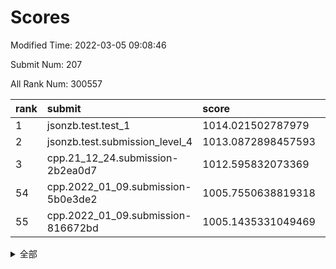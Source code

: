# Scores

Modified Time: 2022-03-05 09:08:46

Submit Num: 207

All Rank Num: 300557

| rank |               submit               |       score        |       sigma        | pk_num |
| :--- | :--------------------------------- | :----------------- | :----------------- | :----- |
| 1    | jsonzb.test.test_1                 | 1014.021502787979  | 0.83503696095152   | 5809   |
| 2    | jsonzb.test.submission_level_4     | 1013.0872898457593 | 0.8119233758139848 | 5810   |
| 3    | cpp.21_12_24.submission-2b2ea0d7   | 1012.595832073369  | 0.8067186423768642 | 5806   |
| 54   | cpp.2022_01_09.submission-5b0e3de2 | 1005.7550638819318 | 0.7222984883787829 | 5812   |
| 55   | cpp.2022_01_09.submission-816672bd | 1005.1435331049469 | 0.7179371099559816 | 5809   |


<details>
<summary>全部</summary>

| rank |                 submit                 |       score        |       sigma        | pk_num |
| :--- | :------------------------------------- | :----------------- | :----------------- | :----- |
| 1    | jsonzb.test.test_1                     | 1014.021502787979  | 0.83503696095152   | 5809   |
| 2    | jsonzb.test.submission_level_4         | 1013.0872898457593 | 0.8119233758139848 | 5810   |
| 3    | cpp.21_12_24.submission-2b2ea0d7       | 1012.595832073369  | 0.8067186423768642 | 5806   |
| 4    | gobigger.level_3.submission_level_3_43 | 1011.2352036532541 | 0.7749460632726795 | 5810   |
| 5    | gobigger.level_3.submission_level_3_10 | 1011.1460568773698 | 0.7732280701760521 | 5805   |
| 6    | gobigger.level_3.submission_level_3_0  | 1011.1287486747913 | 0.7590318415351881 | 5811   |
| 7    | gobigger.level_3.submission_level_3_9  | 1011.1046766242652 | 0.7552479418629771 | 5805   |
| 8    | gobigger.level_3.submission_level_3_26 | 1011.1028874084793 | 0.7578594826882483 | 5808   |
| 9    | gobigger.level_3.submission_level_3_28 | 1010.9819132649224 | 0.7907493445823711 | 5804   |
| 10   | gobigger.level_3.submission_level_3_1  | 1010.9553024999218 | 0.7912610873703217 | 5807   |
| 11   | gobigger.level_3.submission_level_3_49 | 1010.7547122277535 | 0.7655315880958515 | 5806   |
| 12   | gobigger.level_3.submission_level_3_14 | 1010.7128960501911 | 0.7602174545265903 | 5807   |
| 13   | gobigger.level_3.submission_level_3_6  | 1010.7085123555978 | 0.7518681384313995 | 5810   |
| 14   | gobigger.level_3.submission_level_3_23 | 1010.6543567626042 | 0.7785218395543846 | 5814   |
| 15   | gobigger.level_3.submission_level_3_35 | 1010.5006932885292 | 0.7614649630345423 | 5809   |
| 16   | gobigger.level_3.submission_level_3_24 | 1010.3049412881714 | 0.7598931521242408 | 5812   |
| 17   | gobigger.level_3.submission_level_3_44 | 1010.2431262666237 | 0.7722177874569167 | 5809   |
| 18   | gobigger.level_3.submission_level_3_2  | 1010.2095548953065 | 0.7726416927356333 | 5806   |
| 19   | gobigger.level_3.submission_level_3_45 | 1010.0942290031551 | 0.7513933131309676 | 5801   |
| 20   | gobigger.level_3.submission_level_3_46 | 1010.0677461927427 | 0.776130073214441  | 5805   |
| 21   | gobigger.level_3.submission_level_3_42 | 1010.029610339712  | 0.7742747932911638 | 5807   |
| 22   | gobigger.level_3.submission_level_3_34 | 1010.0088190542083 | 0.7648965906560663 | 5807   |
| 23   | gobigger.level_3.submission_level_3_5  | 1009.9958564514054 | 0.7532124790676733 | 5811   |
| 24   | gobigger.level_3.submission_level_3_29 | 1009.9430034206537 | 0.7326417083131553 | 5805   |
| 25   | gobigger.level_3.submission_level_3_37 | 1009.9108632862433 | 0.7688513166623974 | 5806   |
| 26   | gobigger.level_3.submission_level_3_18 | 1009.8180341977913 | 0.7586835323449255 | 5805   |
| 27   | gobigger.level_3.submission_level_3_31 | 1009.7795074279355 | 0.767384469041416  | 5802   |
| 28   | gobigger.level_3.submission_level_3_16 | 1009.7737564041836 | 0.7351076312978521 | 5808   |
| 29   | gobigger.level_3.submission_level_3_4  | 1009.7128792048748 | 0.7597262028180248 | 5811   |
| 30   | gobigger.level_3.submission_level_3_33 | 1009.6952683627085 | 0.7579351949470767 | 5805   |
| 31   | gobigger.level_3.submission_level_3_7  | 1009.6701598724119 | 0.756998910440469  | 5806   |
| 32   | gobigger.level_3.submission_level_3_36 | 1009.5343201048927 | 0.7391994108874141 | 5810   |
| 33   | gobigger.level_3.submission_level_3_15 | 1009.5227700971639 | 0.755926994842864  | 5805   |
| 34   | gobigger.level_3.submission_level_3_30 | 1009.521535150549  | 0.750365535901142  | 5811   |
| 35   | gobigger.level_3.submission_level_3_13 | 1009.4822247972421 | 0.7486170737988548 | 5810   |
| 36   | gobigger.level_3.submission_level_3_40 | 1009.480631101717  | 0.7740296559045062 | 5807   |
| 37   | gobigger.level_3.submission_level_3_19 | 1009.4789238695861 | 0.7519371191270647 | 5810   |
| 38   | gobigger.level_3.submission_level_3_38 | 1009.4532736755806 | 0.7787544801799106 | 5806   |
| 39   | gobigger.level_3.submission_level_3_39 | 1009.3814112993211 | 0.7482201967507277 | 5809   |
| 40   | gobigger.level_3.submission_level_3_22 | 1009.3258352960796 | 0.766952383391587  | 5807   |
| 41   | gobigger.level_3.submission_level_3_25 | 1009.2998878788625 | 0.7690114800708265 | 5807   |
| 42   | gobigger.level_3.submission_level_3_8  | 1009.2789039831948 | 0.7502709699033432 | 5809   |
| 43   | gobigger.level_3.submission_level_3_32 | 1009.207344779941  | 0.7752373764887017 | 5807   |
| 44   | gobigger.level_3.submission_level_3_20 | 1009.1584856118858 | 0.7293819038194658 | 5806   |
| 45   | gobigger.level_3.submission_level_3_27 | 1009.1025031955871 | 0.7563877559004885 | 5808   |
| 46   | gobigger.level_3.submission_level_3_11 | 1009.0578208820128 | 0.7672902330416316 | 5805   |
| 47   | gobigger.level_3.submission_level_3_21 | 1009.0092849303278 | 0.7700862715399821 | 5812   |
| 48   | gobigger.level_3.submission_level_3_17 | 1008.8161859644216 | 0.7388570953120918 | 5807   |
| 49   | gobigger.level_3.submission_level_3_3  | 1008.7036294593784 | 0.7459960762813923 | 5807   |
| 50   | gobigger.level_3.submission_level_3_48 | 1008.70061923454   | 0.7464212817973338 | 5813   |
| 51   | gobigger.level_3.submission_level_3_47 | 1008.5765402755716 | 0.7388909705385779 | 5807   |
| 52   | gobigger.level_3.submission_level_3_41 | 1008.5600029206665 | 0.7486243031967151 | 5813   |
| 53   | gobigger.level_3.submission_level_3_12 | 1008.3336104248708 | 0.7367080458249586 | 5805   |
| 54   | cpp.2022_01_09.submission-5b0e3de2     | 1005.7550638819318 | 0.7222984883787829 | 5812   |
| 55   | cpp.2022_01_09.submission-816672bd     | 1005.1435331049469 | 0.7179371099559816 | 5809   |
| 56   | gobigger.level_1.submission_level_1_35 | 1004.6570180331107 | 0.7166778058295521 | 5812   |
| 57   | gobigger.level_1.submission_level_1_28 | 1004.5125921782703 | 0.7235381621067187 | 5805   |
| 58   | gobigger.level_1.submission_level_1_36 | 1004.4425710709902 | 0.7126845765956984 | 5811   |
| 59   | gobigger.level_1.submission_level_1_5  | 1004.4389158916113 | 0.7189575003171832 | 5806   |
| 60   | gobigger.level_1.submission_level_1_1  | 1004.3735849417565 | 0.7255997332020953 | 5809   |
| 61   | gobigger.level_1.submission_level_1_16 | 1004.2237923540695 | 0.7284035611834156 | 5810   |
| 62   | gobigger.level_1.submission_level_1_47 | 1004.0752436966765 | 0.7140051691950301 | 5809   |
| 63   | gobigger.level_1.submission_level_1_49 | 1003.9593486798317 | 0.7216249422403541 | 5808   |
| 64   | gobigger.level_1.submission_level_1_10 | 1003.8848616158813 | 0.7144132318809713 | 5810   |
| 65   | gobigger.level_1.submission_level_1_38 | 1003.8749718749765 | 0.7084779237101096 | 5806   |
| 66   | gobigger.level_1.submission_level_1_23 | 1003.7787424457366 | 0.7220276681913643 | 5809   |
| 67   | gobigger.level_1.submission_level_1_22 | 1003.7281097534952 | 0.7167440924539945 | 5801   |
| 68   | gobigger.level_1.submission_level_1_25 | 1003.7047271744221 | 0.7095404586548301 | 5807   |
| 69   | gobigger.level_1.submission_level_1_14 | 1003.5093605022988 | 0.7080221197136614 | 5808   |
| 70   | gobigger.level_1.submission_level_1_6  | 1003.4961582475756 | 0.7106271874529172 | 5806   |
| 71   | gobigger.level_1.submission_level_1_39 | 1003.4920400910266 | 0.7153515416903446 | 5809   |
| 72   | gobigger.level_1.submission_level_1_43 | 1003.4661457069956 | 0.7116792531231269 | 5808   |
| 73   | gobigger.level_1.submission_level_1_4  | 1003.4407272644829 | 0.7106127810927176 | 5806   |
| 74   | gobigger.level_1.submission_level_1_37 | 1003.3695091547993 | 0.7229647926130781 | 5809   |
| 75   | gobigger.level_1.submission_level_1_34 | 1003.3682590376319 | 0.7104498046531101 | 5811   |
| 76   | gobigger.level_1.submission_level_1_41 | 1003.3467272435996 | 0.7200850670046753 | 5807   |
| 77   | gobigger.level_1.submission_level_1_46 | 1003.3327055675616 | 0.7086830497522173 | 5807   |
| 78   | gobigger.level_1.submission_level_1_24 | 1003.2741995143724 | 0.7143519046533644 | 5807   |
| 79   | gobigger.level_1.submission_level_1_0  | 1003.1987860180252 | 0.7175173710625552 | 5808   |
| 80   | gobigger.level_1.submission_level_1_3  | 1003.1984261056532 | 0.7294873071357774 | 5805   |
| 81   | gobigger.level_1.submission_level_1_21 | 1003.1643371812952 | 0.7128100155594128 | 5807   |
| 82   | gobigger.level_1.submission_level_1_42 | 1003.1603273540098 | 0.7185599659446837 | 5808   |
| 83   | gobigger.level_1.submission_level_1_31 | 1003.1501496514718 | 0.7109063072686027 | 5807   |
| 84   | gobigger.level_1.submission_level_1_32 | 1003.1484130690585 | 0.7105942660361986 | 5808   |
| 85   | gobigger.level_1.submission_level_1_29 | 1003.1298740912732 | 0.7274876450789222 | 5809   |
| 86   | gobigger.level_1.submission_level_1_30 | 1003.030484293607  | 0.7187194801278554 | 5805   |
| 87   | gobigger.level_1.submission_level_1_8  | 1003.0065566984957 | 0.7145956164732838 | 5808   |
| 88   | gobigger.level_1.submission_level_1_40 | 1002.9857130261086 | 0.7080500455031886 | 5808   |
| 89   | gobigger.level_1.submission_level_1_27 | 1002.9612005737256 | 0.7115554619984227 | 5806   |
| 90   | gobigger.level_1.submission_level_1_45 | 1002.9604599343581 | 0.7225224748352328 | 5811   |
| 91   | gobigger.level_1.submission_level_1_19 | 1002.9364057773429 | 0.7148230153439721 | 5811   |
| 92   | gobigger.level_1.submission_level_1_44 | 1002.9049311284372 | 0.7138584215676396 | 5804   |
| 93   | gobigger.level_1.submission_level_1_2  | 1002.8868230026064 | 0.7116201848021375 | 5808   |
| 94   | gobigger.level_1.submission_level_1_12 | 1002.8608288614149 | 0.7163381633089818 | 5808   |
| 95   | gobigger.level_1.submission_level_1_33 | 1002.8154024392796 | 0.7085494322868863 | 5810   |
| 96   | gobigger.level_1.submission_level_1_11 | 1002.8006494891068 | 0.7181153056286954 | 5804   |
| 97   | gobigger.level_1.submission_level_1_18 | 1002.7978341409548 | 0.7127912744895228 | 5811   |
| 98   | gobigger.level_1.submission_level_1_15 | 1002.6867242979209 | 0.7037236440798256 | 5809   |
| 99   | gobigger.level_1.submission_level_1_13 | 1002.3658352022294 | 0.7208098719781404 | 5811   |
| 100  | gobigger.level_1.submission_level_1_26 | 1002.3559154884986 | 0.7162904062707416 | 5809   |
| 101  | gobigger.level_1.submission_level_1_48 | 1002.3444199032325 | 0.7126496825536022 | 5812   |
| 102  | gobigger.level_1.submission_level_1_17 | 1002.3186920053553 | 0.7173329558660703 | 5805   |
| 103  | gobigger.level_1.submission_level_1_20 | 1002.2645762282382 | 0.7106746916526355 | 5806   |
| 104  | gobigger.level_1.submission_level_1_7  | 1002.2062154546024 | 0.7161805825471019 | 5809   |
| 105  | gobigger.level_1.submission_level_1_9  | 1002.0567867179477 | 0.7179897277547936 | 5808   |
| 106  | gobigger.random.submission_random_6    | 997.6636717587696  | 0.7096487519348272 | 5805   |
| 107  | gobigger.random.submission_random_42   | 997.3867259100632  | 0.7197361933989194 | 5807   |
| 108  | gobigger.random.submission_random_15   | 997.3509259557534  | 0.6998642723323345 | 5810   |
| 109  | gobigger.random.submission_random_29   | 997.1352480002665  | 0.7150032658797085 | 5807   |
| 110  | gobigger.random.submission_random_35   | 996.9304220328959  | 0.7202915924376825 | 5808   |
| 111  | gobigger.random.submission_random_37   | 996.8641886726983  | 0.7044106975354082 | 5809   |
| 112  | gobigger.random.submission_random_28   | 996.7007929426936  | 0.7184090630580429 | 5810   |
| 113  | gobigger.random.submission_random_8    | 996.5490302154994  | 0.7131993663713649 | 5807   |
| 114  | gobigger.random.submission_random_31   | 996.5133319899793  | 0.694091195250338  | 5812   |
| 115  | gobigger.random.submission_random_40   | 996.4890739426133  | 0.7112620793702861 | 5811   |
| 116  | gobigger.random.submission_random_32   | 996.4424508067457  | 0.7146160316359264 | 5806   |
| 117  | gobigger.random.submission_random_14   | 996.4385448380915  | 0.717891868057984  | 5817   |
| 118  | gobigger.random.submission_random_38   | 996.2866961479156  | 0.703720362056461  | 5808   |
| 119  | gobigger.random.submission_random_19   | 996.224242373116   | 0.7149010099531444 | 5811   |
| 120  | gobigger.random.submission_random_5    | 996.2007827612847  | 0.7116978520359397 | 5805   |
| 121  | gobigger.random.submission_random_16   | 996.1295940740905  | 0.7206688320869498 | 5807   |
| 122  | gobigger.random.submission_random_41   | 996.0672598873821  | 0.697248803303063  | 5811   |
| 123  | gobigger.random.submission_random_39   | 996.0107651702558  | 0.7064962128723327 | 5812   |
| 124  | gobigger.random.submission_random_20   | 995.9984825056777  | 0.7040443494237358 | 5806   |
| 125  | gobigger.random.submission_random_43   | 995.9936745567574  | 0.7132363156273503 | 5805   |
| 126  | gobigger.random.submission_random_7    | 995.925255006713   | 0.7071580163606163 | 5807   |
| 127  | gobigger.random.submission_random_0    | 995.9226061760374  | 0.7165432874957435 | 5804   |
| 128  | gobigger.random.submission_random_1    | 995.9155588140937  | 0.7125871122727305 | 5804   |
| 129  | gobigger.random.submission_random_22   | 995.9037036598461  | 0.70298239783526   | 5811   |
| 130  | gobigger.random.submission_random_23   | 995.9005849868691  | 0.7061288894969834 | 5809   |
| 131  | gobigger.random.submission_random_13   | 995.8738923786859  | 0.7200086713869849 | 5804   |
| 132  | gobigger.random.submission_random_45   | 995.8648024031894  | 0.7138509256932989 | 5802   |
| 133  | gobigger.random.submission_random_30   | 995.8415511409308  | 0.7006889755900044 | 5812   |
| 134  | gobigger.random.submission_random_33   | 995.8012340542715  | 0.7078016402703515 | 5809   |
| 135  | gobigger.random.submission_random_2    | 995.7846412008171  | 0.7104413262859894 | 5807   |
| 136  | gobigger.random.submission_random_46   | 995.7783268146669  | 0.7105865405103289 | 5810   |
| 137  | gobigger.random.submission_random_27   | 995.7473262109019  | 0.7057750449055805 | 5806   |
| 138  | gobigger.random.submission_random_10   | 995.7293584171452  | 0.7099280083478802 | 5807   |
| 139  | gobigger.random.submission_random_49   | 995.7269542344058  | 0.6961135940888524 | 5805   |
| 140  | gobigger.random.submission_random_21   | 995.6965699013338  | 0.717850592417674  | 5809   |
| 141  | gobigger.random.submission_random_17   | 995.6224633596892  | 0.6971628195460985 | 5800   |
| 142  | gobigger.random.submission_random_36   | 995.6160292224746  | 0.7112534983398512 | 5807   |
| 143  | gobigger.random.submission_random_34   | 995.5826959758004  | 0.6990646026237903 | 5803   |
| 144  | gobigger.random.submission_random_4    | 995.5410820504799  | 0.7024748978084021 | 5811   |
| 145  | gobigger.random.submission_random_48   | 995.5069042984367  | 0.6971844012389042 | 5808   |
| 146  | gobigger.random.submission_random_9    | 995.4315779014769  | 0.7132674808688665 | 5808   |
| 147  | gobigger.random.submission_random_25   | 995.3853758746823  | 0.7221445096581691 | 5813   |
| 148  | gobigger.random.submission_random_44   | 995.3828093254463  | 0.7106289353780879 | 5807   |
| 149  | gobigger.random.submission_random_12   | 995.3716496380939  | 0.7186757601480408 | 5810   |
| 150  | gobigger.random.submission_random_11   | 995.1796567477926  | 0.7215107756604736 | 5807   |
| 151  | gobigger.random.submission_random_26   | 995.1474195450152  | 0.7149471175378816 | 5803   |
| 152  | gobigger.random.submission_random_24   | 995.1359676902831  | 0.7206475985981543 | 5808   |
| 153  | gobigger.random.submission_random_3    | 994.9697381693177  | 0.7062240711763954 | 5807   |
| 154  | gobigger.random.submission_random_18   | 994.8871810221681  | 0.7164700095742725 | 5808   |
| 155  | gobigger.random.submission_random_47   | 994.423772956955   | 0.7222789590704493 | 5805   |
| 156  | gobigger.level_2.submission_level_2_25 | 994.1592954000843  | 0.7145048331322622 | 5812   |
| 157  | gobigger.level_2.submission_level_2_17 | 993.900175114157   | 0.7468810267815006 | 5804   |
| 158  | gobigger.level_2.submission_level_2_48 | 993.4922824245242  | 0.7241258998343669 | 5808   |
| 159  | gobigger.level_2.submission_level_2_38 | 993.1573800685414  | 0.7440876715140892 | 5810   |
| 160  | gobigger.level_2.submission_level_2_1  | 993.1242094818051  | 0.7468357217424896 | 5812   |
| 161  | gobigger.level_2.submission_level_2_19 | 993.0912386956339  | 0.7354986934288676 | 5807   |
| 162  | gobigger.level_2.submission_level_2_40 | 993.05001507585    | 0.7349424013254877 | 5807   |
| 163  | gobigger.level_2.submission_level_2_39 | 993.0134169811508  | 0.7491957353678058 | 5802   |
| 164  | gobigger.level_2.submission_level_2_12 | 992.9274926167553  | 0.7294996759522525 | 5813   |
| 165  | gobigger.level_2.submission_level_2_9  | 992.8846255963887  | 0.7360890934067912 | 5809   |
| 166  | gobigger.level_2.submission_level_2_31 | 992.8547623679881  | 0.7285997130210707 | 5805   |
| 167  | gobigger.level_2.submission_level_2_6  | 992.7793392232375  | 0.7317634882934895 | 5806   |
| 168  | gobigger.level_2.submission_level_2_49 | 992.7668256169401  | 0.7313982575453004 | 5808   |
| 169  | gobigger.level_2.submission_level_2_8  | 992.7604719156719  | 0.7228544378878888 | 5809   |
| 170  | gobigger.level_2.submission_level_2_10 | 992.7505019187353  | 0.7393348862018084 | 5805   |
| 171  | gobigger.level_2.submission_level_2_7  | 992.7319071304229  | 0.7388869024426609 | 5807   |
| 172  | gobigger.level_2.submission_level_2_30 | 992.7241765426963  | 0.7280479635799927 | 5804   |
| 173  | gobigger.level_2.submission_level_2_11 | 992.6612886790333  | 0.7257690175675771 | 5805   |
| 174  | gobigger.level_2.submission_level_2_45 | 992.6209480113528  | 0.7358478536192515 | 5810   |
| 175  | gobigger.level_2.submission_level_2_27 | 992.5957162396105  | 0.7445920643217044 | 5818   |
| 176  | gobigger.level_2.submission_level_2_21 | 992.5173133866158  | 0.7467614758780929 | 5813   |
| 177  | gobigger.level_2.submission_level_2_18 | 992.4834090814314  | 0.7224272000205102 | 5807   |
| 178  | gobigger.level_2.submission_level_2_33 | 992.42274480536    | 0.7602900492603395 | 5807   |
| 179  | gobigger.level_2.submission_level_2_28 | 992.4101849899358  | 0.7185629439548192 | 5808   |
| 180  | gobigger.level_2.submission_level_2_47 | 992.3871431096279  | 0.7322778900987237 | 5809   |
| 181  | gobigger.level_2.submission_level_2_2  | 992.3754750815432  | 0.7431947115605729 | 5808   |
| 182  | gobigger.level_2.submission_level_2_44 | 992.2696545372861  | 0.7627001587411328 | 5809   |
| 183  | gobigger.level_2.submission_level_2_24 | 992.1396931655602  | 0.7429088352125793 | 5806   |
| 184  | gobigger.level_2.submission_level_2_37 | 992.0937278382554  | 0.7547720646581227 | 5808   |
| 185  | gobigger.level_2.submission_level_2_29 | 992.048842342873   | 0.7439761287563149 | 5812   |
| 186  | gobigger.level_2.submission_level_2_14 | 992.0451178185849  | 0.7306087154803336 | 5810   |
| 187  | gobigger.level_2.submission_level_2_4  | 991.9049607333098  | 0.7609533596957117 | 5809   |
| 188  | gobigger.level_2.submission_level_2_43 | 991.8479545349381  | 0.7206991266539748 | 5805   |
| 189  | gobigger.level_2.submission_level_2_32 | 991.7985396309626  | 0.741161789298968  | 5808   |
| 190  | gobigger.level_2.submission_level_2_23 | 991.7298064861316  | 0.7582025843835483 | 5811   |
| 191  | gobigger.level_2.submission_level_2_41 | 991.6830412700741  | 0.7417911493709288 | 5812   |
| 192  | gobigger.level_2.submission_level_2_20 | 991.6336887712946  | 0.7583219820760032 | 5810   |
| 193  | gobigger.level_2.submission_level_2_22 | 991.6013625071881  | 0.7423033730549398 | 5802   |
| 194  | gobigger.level_2.submission_level_2_46 | 991.58256464281    | 0.74925134717739   | 5806   |
| 195  | gobigger.level_2.submission_level_2_35 | 991.4534448694818  | 0.7527692423213628 | 5807   |
| 196  | gobigger.level_2.submission_level_2_13 | 991.3722694169309  | 0.7563336393847582 | 5815   |
| 197  | gobigger.level_2.submission_level_2_16 | 991.288045767804   | 0.7561829806519627 | 5806   |
| 198  | gobigger.level_2.submission_level_2_0  | 991.267549519947   | 0.7522547218347478 | 5811   |
| 199  | gobigger.level_2.submission_level_2_42 | 991.2554329200046  | 0.7725074492373998 | 5804   |
| 200  | gobigger.level_2.submission_level_2_15 | 991.1521256695938  | 0.7412504090029381 | 5804   |
| 201  | gobigger.level_2.submission_level_2_5  | 991.0539140690394  | 0.7623347804769706 | 5808   |
| 202  | gobigger.level_2.submission_level_2_26 | 990.8934807249133  | 0.7616747308489372 | 5806   |
| 203  | gobigger.level_2.submission_level_2_34 | 990.8765505875876  | 0.7587939521103113 | 5802   |
| 204  | gobigger.level_2.submission_level_2_36 | 990.6898426528592  | 0.7575958664433902 | 5809   |
| 205  | gobigger.level_2.submission_level_2_3  | 990.4178563480544  | 0.760670419117774  | 5810   |
| 206  | gobigger.none.submission_none_0        | 978.1388646278637  | 1.1820975803957623 | 5811   |
| 207  | gobigger.none.submission_none_1        | 975.530169335842   | 1.4501393719203508 | 5807   |

</details>
